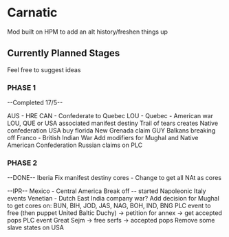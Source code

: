 # Carnatic #

Mod built on HPM to add an alt history/freshen things up

## Currently Planned Stages ##
Feel free to suggest ideas

### PHASE 1 ###
--Completed 17/5--

AUS - HRE 
CAN - Confederate to Quebec 
LOU - Quebec - American war 
LOU, QUE or USA associated manifest destiny 
Trail of tears creates Native confederation 
USA buy florida 
New Grenada claim GUY
Balkans breaking off
Franco - British Indian War
Add modifiers for Mughal and Native American Confederation
Russian claims on PLC

### PHASE 2 ###
--DONE--
Iberia
Fix manifest destiny cores - Change to get all NAt as cores

--IPR--
Mexico - Central America Break off -- started
Napoleonic Italy events 
Venetian - Dutch East India company war?
Add decision for Mughal to get cores on: BUN, BIH, JOD, JAS, NAG, BOH, IND, BNG
PLC event to free (then puppet United Baltic Duchy) -> petition for annex -> get accepted pops
PLC event Great Sejm -> free serfs -> accepted pops
Remove some slave states on USA